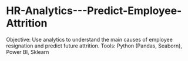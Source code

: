 # HR-Analytics---Predict-Employee-Attrition
Objective: Use analytics to understand the main causes of employee resignation and predict future  attrition.  Tools: Python (Pandas, Seaborn), Power BI, Sklearn
